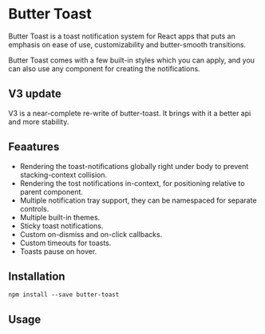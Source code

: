 # Butter Toast

Butter Toast is a toast notification system for React apps that puts an emphasis on ease of use, customizability and butter-smooth transitions.

Butter Toast comes with a few built-in styles which you can apply, and you can also use any component for creating the notifications.

## V3 update
V3 is a near-complete re-write of butter-toast. It brings with it a better api and more stability.

## Feaatures
* Rendering the toast-notifications globally right under body to prevent stacking-context collision.
* Rendering the tost notifications in-context, for positioning relative to parent component.
* Multiple notification tray support, they can be namespaced for separate controls.
* Multiple built-in themes.
* Sticky toast notifications.
* Custom on-dismiss and on-click callbacks.
* Custom timeouts for toasts.
* Toasts pause on hover.

## Installation

```
npm install --save butter-toast
```

## Usage